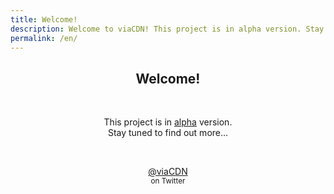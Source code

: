 ```yaml
---
title: Welcome!
description: Welcome to viaCDN! This project is in alpha version. Stay tuned to find out more...
permalink: /en/
---
```


<center>
<h2>Welcome!</h2>
<br/>
<p>This project is in <a href="https://en.wikipedia.org/wiki/Software_release_life_cycle#Alpha" target="_blank">alpha</a> version. <br/>Stay tuned to find out more...</p>
<br/>
<p><a href="https://twitter.com/viaCDN" target="_blank">@viaCDN</a> <br/><small>on Twitter</small></p>
<br/>
</center>
